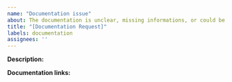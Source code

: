 ```yaml
---
name: "Documentation issue"
about: The documentation is unclear, missing informations, or could be improved
title: "[Documentation Request]"
labels: documentation
assignees: ''
---
```


<!--
  Documentation issues are a great way for newcomers to contribute to
  open source projects! If you have time please consider opening a
  Pull Request with your documentation changes.
-->

**Description:**

<!--
  Please provide as much detail as possible about your issue,
  please refrain from asking for solutions to specific problems
  with your code. This template is to report issues with the
  official Iter8 documentation.
-->

**Documentation links:**

<!--
  If existing documentation is available, but needs to be improved,
  is wrong, or unclear, please post here the relevant 
  https://iter8.tools URLs
-->